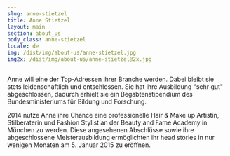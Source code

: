 ```yaml
---
slug: anne-stietzel
title: Anne Stietzel
layout: main
section: about_us
body_class: anne-stietzel
locale: de
img: /dist/img/about-us/anne-stietzel.jpg
img2x: /dist/img/about-us/anne-stietzel@2x.jpg
---
```

Anne will eine der Top-Adressen ihrer Branche werden. Dabei bleibt sie stets leidenschaftlich und entschlossen. Sie hat ihre Ausbildung "sehr gut" abgeschlossen, dadurch erhielt sie ein Begabtenstipendium des Bundesministeriums für Bildung und Forschung.


2014 nutze Anne ihre Chance eine professionelle Hair & Make up Artistin, Stilberaterin und Fashion Stylist an der Beauty and Fame Academy in München zu werden. Diese angesehenen Abschlüsse sowie ihre abgeschlossene Meisterausbildung ermöglichten ihr head stories in nur wenigen Monaten am 5. Januar 2015 zu eröffnen.
